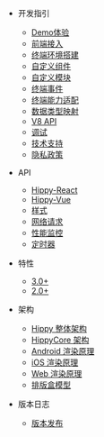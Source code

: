 * 开发指引
  * [Demo体验](development/demo.md)
  * [前端接入](development/web-integration.md)
  * [终端环境搭建](development/native-integration.md)
  * [自定义组件](development/native-component.md)
  * [自定义模块](development/native-module.md)
  * [终端事件](development/native-event.md)
  * [终端能力适配](development/native-adapter.md)
  * [数据类型映射](development/type-mapping.md)
  * [V8 API](development/v8-api.md)
  * [调试](development/debug.md)
  * [技术支持](development/support.md)
  * [隐私政策](development/privacy.md)

* API
  * [Hippy-React](api/hippy-react/introduction.md)
  * [Hippy-Vue](api/hippy-vue/introduction.md)
  * [样式](api/style/layout.md)
  * [网络请求](api/network-request.md)
  * [性能监控](api/performance.md)
  * [定时器](api/timer.md)

* 特性
  * [3.0+](feature/feature3.0/vfs.md)
  * [2.0+](feature/feature2.0/animation.md)

* 架构
  * [Hippy 整体架构](architecture/introduction.md)
  * [HippyCore 架构](architecture/core.md)
  * [Android 渲染原理](architecture/render/android/native-render.md)
  * [iOS 渲染原理](architecture/render/ios/native-render.md)
  * [Web 渲染原理](architecture/render/web/web-render.md)
  * [排版盒模型](architecture/layout.md)
  
* 版本日志
  * [版本发布](https://github.com/Tencent/Hippy/releases)
